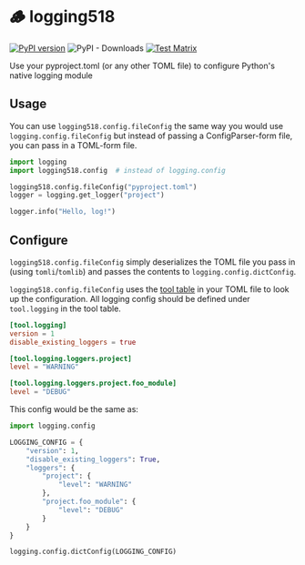 # 🪵 logging518

[![PyPI version](https://badge.fury.io/py/logging518.svg)](https://badge.fury.io/py/logging518) ![PyPI - Downloads](https://img.shields.io/pypi/dm/logging518) [![Test Matrix](https://github.com/mharrisb1/logging518/actions/workflows/test_matrix.yml/badge.svg)](https://github.com/mharrisb1/logging518/actions/workflows/test_matrix.yml)

Use your pyproject.toml (or any other TOML file) to configure Python's native logging module

## Usage

You can use `logging518.config.fileConfig` the same way you would use `logging.config.fileConfig` but instead of passing a ConfigParser-form file, you can pass in a TOML-form file.

```python
import logging
import logging518.config  # instead of logging.config

logging518.config.fileConfig("pyproject.toml")
logger = logging.get_logger("project")

logger.info("Hello, log!")
```

## Configure

`logging518.config.fileConfig` simply deserializes the TOML file you pass in (using `tomli`/`tomlib`) and passes the contents to `logging.config.dictConfig`.

`logging518.config.fileConfig` uses the [tool table](https://peps.python.org/pep-0518/#tool-table) in your TOML file to look up the configuration. All logging config should be defined under `tool.logging` in the tool table.

```toml
[tool.logging]
version = 1
disable_existing_loggers = true

[tool.logging.loggers.project]
level = "WARNING"

[tool.logging.loggers.project.foo_module]
level = "DEBUG"
```

This config would be the same as:

```python
import logging.config

LOGGING_CONFIG = {
    "version": 1,
    "disable_existing_loggers": True,
    "loggers": {
        "project": {
            "level": "WARNING"
        },
        "project.foo_module": {
            "level": "DEBUG"
        }
    }
}

logging.config.dictConfig(LOGGING_CONFIG)
```
